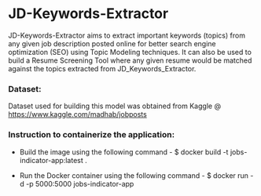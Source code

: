 # JD-Keywords-Extractor
JD-Keywords-Extractor aims to extract important keywords (topics) from any given job description posted online for better search engine optimization (SEO) using Topic Modeling techniques. It can also be used to build a Resume Screening Tool where any given resume would be matched against the topics extracted from JD_Keywords_Extractor.

### Dataset:
Dataset used for building this model was obtained from Kaggle @ https://www.kaggle.com/madhab/jobposts 

### Instruction to containerize the application:

- Build the image using the following command -
$ docker build -t jobs-indicator-app:latest .

- Run the Docker container using the following command -
$ docker run -d -p 5000:5000 jobs-indicator-app
